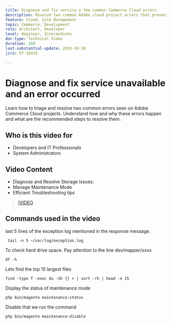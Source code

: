 ```yaml
---
title: Diagnose and fix service a few common Commerce Cloud errors
description: Resolve two common Adobe cloud project errors that prevent the site from loading.
feature: Cloud, Site Management
topic: Commerce, Development
role: Architect, Developer
level: Beginner, Intermediate
doc-type: Technical Video
duration: 260
last-substantial-update: 2024-10-30
jira: KT-16419

---
```


# Diagnose and fix service unavailable and an error occurred

Learn how to triage and resolve two common errors seen on Adobe Commerce Cloud projects.  Understand how and why these errors happen and what are the recommended steps to resolve them.

## Who is this video for

- Developers and IT Professionals
- System Administrators

## Video Content

- Diagnose and Resolve Storage Issues:
- Manage Maintenance Mode
- Efficient Troubleshooting tips

>[!VIDEO](https://video.tv.adobe.com/v/3435751?learn=on)


## Commands used in the video

last 5 lines of the exception log mentioned in the response message.

```SHELL
 tail -n 5 ~/var/log/exception.log
```

To check hard drive space. Pay attention to the line dev/mapper/xxxx

```SHELL 
df -h
```

Lets find the top 15 largest files

```SHELL
find -type f -exec du -Sh {} + | sort -rh | head -n 15
```

Display the status of maintenance mode

```SHELL 
php bin/magento maintenance:status
```

Disable that we run the command 

```SHELL
php bin/magento maintenance:disable 
```
